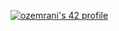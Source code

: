 [![ozemrani's 42 profile](https://42term.vercel.app/api/widget/student/ozemrani?theme=light)](https://42term.vercel.app)
